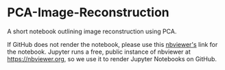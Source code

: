 # PCA-Image-Reconstruction
A short notebook outlining image reconstruction using PCA.

If GitHub does not render the notebook, please use this [nbviewer's](https://github.com/g-nitin/PCA-Image-Reconstruction) link for the notebook.
Jupyter runs a free, public instance of nbviewer at https://nbviewer.org, so we use it to render Jupyter Notebooks on GitHub.

